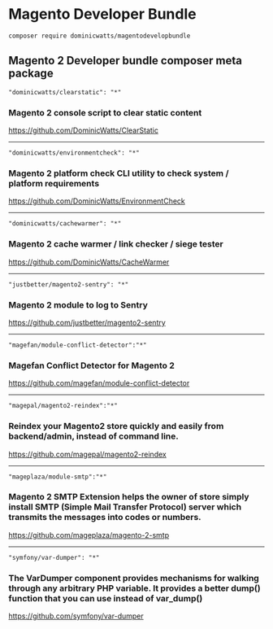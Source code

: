 # Magento Developer Bundle

`composer require dominicwatts/magentodevelopbundle`

## Magento 2 Developer bundle composer meta package

    "dominicwatts/clearstatic": "*"
    
### Magento 2 console script to clear static content

https://github.com/DominicWatts/ClearStatic 
   
---
   
    "dominicwatts/environmentcheck": "*"
    
### Magento 2 platform check CLI utility to check system / platform requirements
  
https://github.com/DominicWatts/EnvironmentCheck

---
   
    "dominicwatts/cachewarmer": "*"
    
### Magento 2 cache warmer / link checker / siege tester 
  
https://github.com/DominicWatts/CacheWarmer
    
---
    
    "justbetter/magento2-sentry": "*"
    
### Magento 2 module to log to Sentry

https://github.com/justbetter/magento2-sentry

---

    "magefan/module-conflict-detector":"*"
    
### Magefan Conflict Detector for Magento 2

https://github.com/magefan/module-conflict-detector

---

    "magepal/magento2-reindex":"*"

### Reindex your Magento2 store quickly and easily from backend/admin, instead of command line. 

https://github.com/magepal/magento2-reindex

---

    "mageplaza/module-smtp":"*"
    
### Magento 2 SMTP Extension helps the owner of store simply install SMTP (Simple Mail Transfer Protocol) server which transmits the messages into codes or numbers.

https://github.com/mageplaza/magento-2-smtp

---

    "symfony/var-dumper": "*"
    
### The VarDumper component provides mechanisms for walking through any arbitrary PHP variable. It provides a better dump() function that you can use instead of var_dump()

https://github.com/symfony/var-dumper
